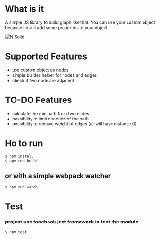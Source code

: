 # What is it

A simple JS library to build graph like that. You can use your custom object because lib will add some properties to your object. 

[![N|Solid](https://www.usna.edu/Users/cs/roche/courses/s12si335/u06/ex2color.png)](https://www.usna.edu/Users/cs/roche/courses/s12si335/u06/ex2color.png)

# Supported Features
  - use custom object as nodes
  - simple builder helper for nodes and edges
  - check if two node are adjacent

# TO-DO Features
  - calculate the min path from two nodes
  - possibility to limit direction of the path
  - possibility to remove weight of edges (all will have distance 0)

# Ho to run
```sh
$ npm install
$ npm run build
```
## or with a simple webpack watcher
```sh
$ npm run watch
```
# Test
### project use facebook jest framework to test the module 
```sh
$ npm test
```
